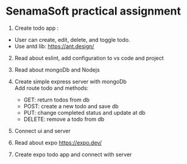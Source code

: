 # SenamaSoft practical assignment

1. Create todo app :

- User can create, edit, delete, and toggle todo.
- Use antd lib: https://ant.design/

2. Read about eslint, add configuration to vs code and project
3. Read about mongoDb and Nodejs
4. Create simple express server with mongoDb  
   Add route todo and methods:

   - GET: return todos from db
   - POST: create a new todo and save db
   - PUT: change completed status and update at db
   - DELETE: remove a todo from db

5. Connect ui and server
6. Read about expo https://expo.dev/
7. Create expo todo app and connect with server
